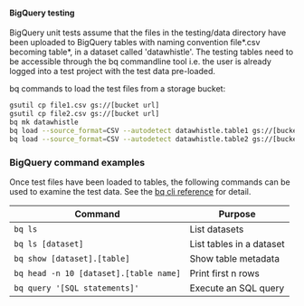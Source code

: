 #### BigQuery testing

BigQuery unit tests assume that the files in the testing/data directory have
been uploaded to BigQuery tables with naming convention file*.csv
becoming table*, in a dataset called 'datawhistle'. The testing tables need
to be accessible through the bq commandline tool i.e. the user is already
logged into a test project with the test data pre-loaded.

bq commands to load the test files from a storage bucket:

```sh
gsutil cp file1.csv gs://[bucket url]
gsutil cp file2.csv gs://[bucket url]
bq mk datawhistle
bq load --source_format=CSV --autodetect datawhistle.table1 gs://[bucket url]/file1.csv
bq load --source_format=CSV --autodetect datawhistle.table2 gs://[bucket url]/file2.csv
```

### BigQuery command examples

Once test files have been loaded to tables, the following commands can be used
to examine the test data. See the
[bq cli reference](https://cloud.google.com/bigquery/docs/reference/bq-cli-reference)
for detail.

| Command                                | Purpose                  |
|----------------------------------------|--------------------------|
| `bq ls`                                | List datasets            |
| `bq ls [dataset]`                      | List tables in a dataset |
| `bq show [dataset].[table]`            | Show table metadata      |
| `bq head -n 10 [dataset].[table name]` | Print first n rows       |
| `bq query '[SQL statements]'`          | Execute an SQL query     |
